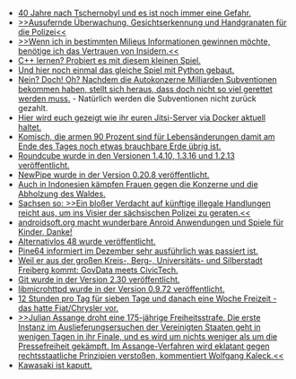 * [40 Jahre nach Tschernobyl und es ist noch immer eine Gefahr.](https://netzfrauen.org/2020/12/28/tschernobyl-2/)
* [>>Ausufernde Überwachung, Gesichtserkennung und Handgranaten für die Polizei<<](https://freiheitsrechte.org/ausufernde-uberwachung-gesichtserkennung-und-handgranaten-fur-die-polizei/)
* [>>Wenn ich in bestimmten Milieus Informationen gewinnen möchte, benötige ich das Vertrauen von Insidern.<<](https://freiheitsrechte.org/wenn-ich-in-bestimmten-milieus-informationen-gewinnen-mochte-benotige-ich-das-vertrauen-von-insidern/)
* [C++ lernen? Probiert es mit diesem kleinen Spiel.](https://opensource.com/article/20/12/learn-c-game)
* [Und hier noch einmal das gleiche Spiel mit Python gebaut.](https://opensource.com/article/20/12/learn-python)
* [Nein? Doch! Oh? Nachdem die Autokonzerne Milliarden Subventionen bekommen haben, stellt sich heraus, dass doch nicht so viel gerettet werden muss.](https://www.sonnenseite.com/de/wirtschaft/beschaeftigungsabbau-in-der-autoindustrie-durch-e-mobilitaet-bis-2030-deutlich-geringer-als-befuerchtet/) - Natürlich werden die Subventionen nicht zurück gezahlt.
* [Hier wird euch gezeigt wie ihr euren Jitsi-Server via Docker aktuell haltet.](https://goneuland.de/jitsi-docker-update-durchfuehren/)
* [Komisch, die armen 90 Prozent sind für Lebensänderungen damit am Ende des Tages noch etwas brauchbare Erde übrig ist.](https://www.sonnenseite.com/de/zukunft/fast-90-prozent-bereit-zu-lebensstilaenderung/)
* [Roundcube wurde in den Versionen 1.4.10, 1.3.16 und 1.2.13 veröffentlicht.](https://roundcube.net/news/2020/12/27/security-updates-1.4.10-1.3.16-and-1.2.13)
* [NewPipe wurde in der Version 0.20.8 veröffentlicht.](https://newpipe.net/blog/pinned/release/newpipe-0.20.8/)
* [Auch in Indonesien kämpfen Frauen gegen die Konzerne und die Abholzung des Waldes.](https://netzfrauen.org/2020/12/27/sumatra-4/)
* [Sachsen so: >>Ein bloßer Verdacht auf künftige illegale Handlungen reicht aus, um ins Visier der sächsischen Polizei zu geraten.<<](https://netzpolitik.org/2020/saechsisches-polizeigesetz-verfassungsbeschwerde-gegen-scharfe-ueberwachungsinstrumente-eingelegt/)
* [androidsoft.org macht wunderbare Anroid Anwendungen und Spiele für Kinder, Danke!](http://androidsoft.org/)
* [Alternativlos 48 wurde veröffentlicht.](https://blog.fefe.de/?ts=a114800f)
* [Pine64 informiert im Dezember sehr ausführlich was passiert ist.](https://www.pine64.org/2020/12/15/december-update-the-longest-one-yet/)
* [Weil er aus der großen Kreis-, Berg-, Universitäts- und Silberstadt Freiberg kommt: GovData meets CivicTech.](https://dortmund.media.ccc.de/events/rc3/h264-hd/rc3-chaoszone-86-deu-GovData_meets_CivicTech_-_Initiativen_der_Kommunalen_Daseinsvorsorge_an_Dritten_Orten_hd.mp4)
* [Git wurde in der Version 2.30 veröffentlicht.](https://www.phoronix.com/scan.php?page=news_item&px=Git-2.30-Released)
* [libmicrohttpd wurde in der Version 0.9.72 veröffentlicht.](https://www.phoronix.com/scan.php?page=news_item&px=GNU-libmicrohttpd-0.9.72)
* [12 Stunden pro Tag für sieben Tage und danach eine Woche Freizeit - das hatte Fiat/Chrysler vor.](https://www.wsws.org/en/articles/2020/12/29/shap-d29.html)
* [>>Julian Assange droht eine 175-jährige Freiheitsstrafe. Die erste Instanz im Auslieferungsersuchen der Vereinigten Staaten geht in wenigen Tagen in ihr Finale, und es wird um nichts weniger als um die Pressefreiheit gekämpft. Im Assange-Verfahren wird eklatant gegen rechtsstaatliche Prinzipien verstoßen, kommentiert Wolfgang Kaleck.<<](https://netzpolitik.org/2020/julian-assange-pressefreiheit-vor-gericht/)
* [Kawasaki ist kaputt.](https://www.bleepingcomputer.com/news/security/kawasaki-discloses-security-breach-potential-data-leak/)
